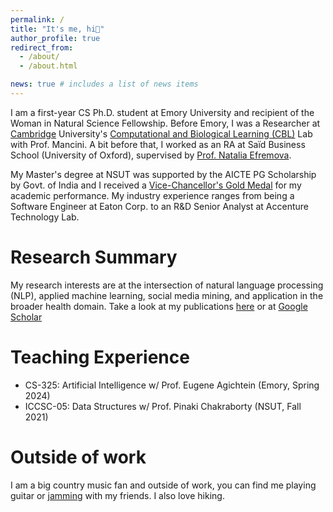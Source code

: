 ```yaml
---
permalink: /
title: "It's me, hi👋"
author_profile: true
redirect_from: 
  - /about/
  - /about.html

news: true # includes a list of news items
---
```


I am a first-year CS Ph.D. student at Emory University and recipient of the Woman in Natural Science Fellowship. Before Emory, I was a Researcher at <a href="https://neuroscience.cam.ac.uk/member/srajwal/" target="_blank">Cambridge</a> University's <a href="https://cbl-website.onrender.com/" target="_blank">Computational and Biological Learning (CBL)</a> Lab with Prof. Mancini. A bit before that, I worked as an RA at Saïd Business School (University of Oxford), supervised by <a href="https://www.research.ox.ac.uk/researchers/natalia-efremova" target="_blank">Prof. Natalia Efremova</a>.

My Master's degree at NSUT was supported by the AICTE PG Scholarship by Govt. of India and I received a <a href="https://www.linkedin.com/feed/update/urn:li:activity:7108505289506627584/" target="_blank">Vice-Chancellor's Gold Medal</a> for my academic performance. My industry experience ranges from being a Software Engineer at Eaton Corp. to an R&D Senior Analyst at Accenture Technology Lab.

# Research Summary
My research interests are at the intersection of natural language processing (NLP), applied machine learning, social media mining, and application in the broader health domain. Take a look at my publications <a href="https://swati-rajwal.github.io/publications/" target="_blank">here</a> or at <a href="https://scholar.google.com/citations?user=6AfEraYAAAAJ&hl=en&inst=15365353816232672843" target="_blank">Google Scholar</a>

# Teaching Experience
* CS-325: Artificial Intelligence w/ Prof. Eugene Agichtein (Emory, Spring 2024)
* ICCSC-05: Data Structures w/ Prof. Pinaki Chakraborty (NSUT, Fall 2021)

# Outside of work
I am a big country music fan and outside of work, you can find me playing guitar or <a href="https://www.youtube.com/watch?v=cgm9iGAupL0" target="_blank">jamming</a> with my friends. I also love hiking.
